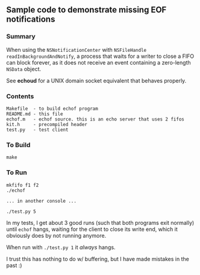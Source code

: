 ## Sample code to demonstrate missing EOF notifications

### Summary

When using the `NSNotificationCenter` with `NSFileHandle`
`readInBackgroundAndNotify`, a process that waits for a writer to close a FIFO
can block forever, as it does not receive an event containing a zero-length
`NSData` object.

See **echoud** for a UNIX domain socket equivalent that behaves properly.

### Contents

    Makefile  - to build echof program
    README.md - this file
    echof.m   - echof source. this is an echo server that uses 2 fifos
    kit.h     - precompiled header
    test.py   - test client

### To Build

    make

### To Run

    mkfifo f1 f2
    ./echof

    ... in another console ...
    
    ./test.py 5

In my tests, I get about 3 good runs (such that both programs exit normally)
until `echof` hangs, waiting for the client to close its write end, which it
obviously does by not running anymore.

When run with `./test.py 1` it _always_ hangs.

I trust this has nothing to do w/ buffering, but I have made mistakes in the
past :)

